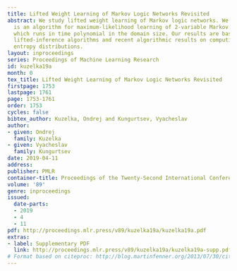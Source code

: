 ```yaml
---
title: Lifted Weight Learning of Markov Logic Networks Revisited
abstract: We study lifted weight learning of Markov logic networks. We show that there
  is an algorithm for maximum-likelihood learning of 2-variable Markov logic networks
  which runs in time polynomial in the domain size. Our results are based on existing
  lifted-inference algorithms and recent algorithmic results on computing maximum
  entropy distributions.
layout: inproceedings
series: Proceedings of Machine Learning Research
id: kuzelka19a
month: 0
tex_title: Lifted Weight Learning of Markov Logic Networks Revisited
firstpage: 1753
lastpage: 1761
page: 1753-1761
order: 1753
cycles: false
bibtex_author: Kuzelka, Ondrej and Kungurtsev, Vyacheslav
author:
- given: Ondrej
  family: Kuzelka
- given: Vyacheslav
  family: Kungurtsev
date: 2019-04-11
address: 
publisher: PMLR
container-title: Proceedings of the Twenty-Second International Conference on Artificial Intelligence and Statistics
volume: '89'
genre: inproceedings
issued:
  date-parts:
  - 2019
  - 4
  - 11
pdf: http://proceedings.mlr.press/v89/kuzelka19a/kuzelka19a.pdf
extras:
- label: Supplementary PDF
  link: http://proceedings.mlr.press/v89/kuzelka19a/kuzelka19a-supp.pdf
# Format based on citeproc: http://blog.martinfenner.org/2013/07/30/citeproc-yaml-for-bibliographies/
---
```

